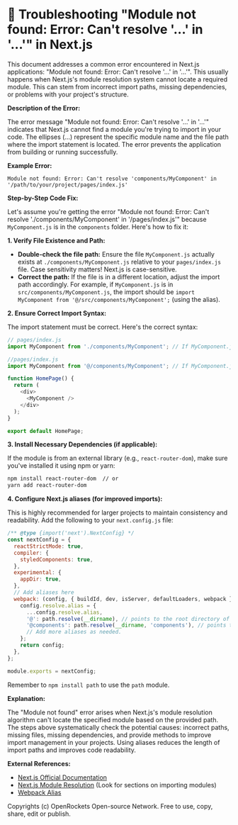 # 🐞 Troubleshooting "Module not found: Error: Can't resolve '...' in '...'" in Next.js


This document addresses a common error encountered in Next.js applications:  "Module not found: Error: Can't resolve '...' in '...'". This usually happens when Next.js's module resolution system cannot locate a required module.  This can stem from incorrect import paths, missing dependencies, or problems with your project's structure.

**Description of the Error:**

The error message "Module not found: Error: Can't resolve '...' in '...'" indicates that Next.js cannot find a module you're trying to import in your code. The ellipses (...) represent the specific module name and the file path where the import statement is located.  The error prevents the application from building or running successfully.

**Example Error:**

```
Module not found: Error: Can't resolve 'components/MyComponent' in '/path/to/your/project/pages/index.js'
```


**Step-by-Step Code Fix:**

Let's assume you're getting the error "Module not found: Error: Can't resolve './components/MyComponent' in '/pages/index.js'" because `MyComponent.js` is in the `components` folder.  Here's how to fix it:

**1. Verify File Existence and Path:**

* **Double-check the file path:** Ensure the file `MyComponent.js` actually exists at `./components/MyComponent.js` relative to your `pages/index.js` file. Case sensitivity matters!  Next.js is case-sensitive.
* **Correct the path:** If the file is in a different location, adjust the import path accordingly.  For example, if `MyComponent.js` is in `src/components/MyComponent.js`, the import should be `import MyComponent from '@/src/components/MyComponent';` (using the alias).


**2.  Ensure Correct Import Syntax:**

The import statement must be correct.  Here's the correct syntax:

```javascript
// pages/index.js
import MyComponent from './components/MyComponent'; // If MyComponent.js is in the components folder within pages

//pages/index.js
import MyComponent from '@/components/MyComponent'; // If MyComponent.js is in the components folder in the root directory (using alias).  You'll need to define this in next.config.js. See step 4.

function HomePage() {
  return (
    <div>
      <MyComponent />
    </div>
  );
}

export default HomePage;
```

**3. Install Necessary Dependencies (if applicable):**

If the module is from an external library (e.g., `react-router-dom`), make sure you've installed it using npm or yarn:

```bash
npm install react-router-dom  // or
yarn add react-router-dom
```

**4. Configure Next.js aliases (for improved imports):**

This is highly recommended for larger projects to maintain consistency and readability.  Add the following to your `next.config.js` file:

```javascript
/** @type {import('next').NextConfig} */
const nextConfig = {
  reactStrictMode: true,
  compiler: {
    styledComponents: true,
  },
  experimental: {
    appDir: true,
  },
  // Add aliases here
  webpack: (config, { buildId, dev, isServer, defaultLoaders, webpack }) => {
    config.resolve.alias = {
      ...config.resolve.alias,
      '@': path.resolve(__dirname), // points to the root directory of your project
      '@components': path.resolve(__dirname, 'components'), // points to the components folder
      // Add more aliases as needed.
    };
    return config;
  },
};

module.exports = nextConfig;
```

Remember to `npm install path` to use the `path` module.


**Explanation:**

The "Module not found" error arises when Next.js's module resolution algorithm can't locate the specified module based on the provided path.  The steps above systematically check the potential causes: incorrect paths, missing files, missing dependencies, and provide methods to improve import management in your projects. Using aliases reduces the length of import paths and improves code readability.


**External References:**

* [Next.js Official Documentation](https://nextjs.org/docs)
* [Next.js Module Resolution](https://nextjs.org/docs/basic-features/pages#module-resolution)  (Look for sections on importing modules)
* [Webpack Alias](https://webpack.js.org/configuration/resolve/#resolvealias)


Copyrights (c) OpenRockets Open-source Network. Free to use, copy, share, edit or publish.

